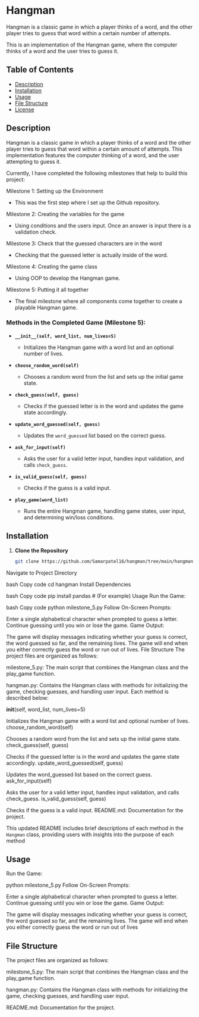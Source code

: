 # Hangman
Hangman is a classic game in which a player thinks of a word, and the other player tries to guess that word within a certain number of attempts.

This is an implementation of the Hangman game, where the computer thinks of a word and the user tries to guess it.

## Table of Contents
- [Description](#description)
- [Installation](#installation)
- [Usage](#usage)
- [File Structure](#file-structure)
- [License](#license)

## Description

Hangman is a classic game in which a player thinks of a word and the other player tries to guess that word within a certain amount of attempts. This implementation features the computer thinking of a word, and the user attempting to guess it.

Currently, I have completed the following milestones that help to build this project:

Milestone 1: Setting up the Environment
- This was the first step where I set up the Github repository.

Milestone 2: Creating the variables for the game
- Using conditions and the users input. Once an answer is input there is a validation check.

Milestone 3: Check that the guessed characters are in the word
- Checking that the guessed letter is actually inside of the word.

Milestone 4: Creating the game class
- Using OOP to develop the Hangman game.

Milestone 5: Putting it all together
- The final milestone where all components come together to create a playable Hangman game.

### Methods in the Completed Game (Milestone 5):

- **`__init__(self, word_list, num_lives=5)`**
  - Initializes the Hangman game with a word list and an optional number of lives.

- **`choose_random_word(self)`**
  - Chooses a random word from the list and sets up the initial game state.

- **`check_guess(self, guess)`**
  - Checks if the guessed letter is in the word and updates the game state accordingly.

- **`update_word_guessed(self, guess)`**
  - Updates the `word_guessed` list based on the correct guess.

- **`ask_for_input(self)`**
  - Asks the user for a valid letter input, handles input validation, and calls `check_guess`.

- **`is_valid_guess(self, guess)`**
  - Checks if the guess is a valid input.

- **`play_game(word_list)`**
  - Runs the entire Hangman game, handling game states, user input, and determining win/loss conditions.

## Installation

1. **Clone the Repository**
   ```bash
   git clone https://github.com/Samarpatel16/hangman/tree/main/hangman
Navigate to Project Directory

bash
Copy code
cd hangman
Install Dependencies

bash
Copy code
pip install pandas  # (For example)
Usage
Run the Game:

bash
Copy code
python milestone_5.py
Follow On-Screen Prompts:

Enter a single alphabetical character when prompted to guess a letter.
Continue guessing until you win or lose the game.
Game Output:

The game will display messages indicating whether your guess is correct, the word guessed so far, and the remaining lives.
The game will end when you either correctly guess the word or run out of lives.
File Structure
The project files are organized as follows:

milestone_5.py: The main script that combines the Hangman class and the play_game function.

hangman.py: Contains the Hangman class with methods for initializing the game, checking guesses, and handling user input. Each method is described below:

__init__(self, word_list, num_lives=5)

Initializes the Hangman game with a word list and optional number of lives.
choose_random_word(self)

Chooses a random word from the list and sets up the initial game state.
check_guess(self, guess)

Checks if the guessed letter is in the word and updates the game state accordingly.
update_word_guessed(self, guess)

Updates the word_guessed list based on the correct guess.
ask_for_input(self)

Asks the user for a valid letter input, handles input validation, and calls check_guess.
is_valid_guess(self, guess)

Checks if the guess is a valid input.
README.md: Documentation for the project.


This updated README includes brief descriptions of each method in the `Hangman` class, providing users with insights into the purpose of each method


## Usage
Run the Game:

python milestone_5.py
Follow On-Screen Prompts:

Enter a single alphabetical character when prompted to guess a letter.
Continue guessing until you win or lose the game.
Game Output:

The game will display messages indicating whether your guess is correct, the word guessed so far, and the remaining lives.
The game will end when you either correctly guess the word or run out of lives

## File Structure

The project files are organized as follows:

milestone_5.py: The main script that combines the Hangman class and the play_game function.

hangman.py: Contains the Hangman class with methods for initializing the game, checking guesses, and handling user input.

README.md: Documentation for the project.


